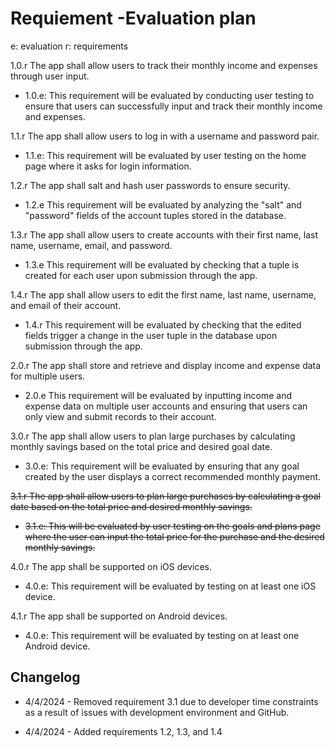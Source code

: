 # Requiement -Evaluation plan

e: evaluation r: requirements

1.0.r The app shall allow users to track their monthly income and expenses through user input.

  - 1.0.e: This requirement will be evaluated by conducting user testing to ensure that users can successfully input and track their monthly income and expenses.

1.1.r The app shall allow users to log in with a username and password pair.

  - 1.1.e: This requirement will be evaluated by user testing on the home page where it asks for login information.

1.2.r The app shall salt and hash user passwords to ensure security.

  - 1.2.e This requirement will be evaluated by analyzing the "salt" and "password" fields of the account tuples stored in the database.

1.3.r The app shall allow users to create accounts with their first name, last name, username, email, and password.

  - 1.3.e This requirement will be evaluated by checking that a tuple is created for each user upon submission through the app.

1.4.r The app shall allow users to edit the first name, last name, username, and email of their account.

  - 1.4.r This requirement will be evaluated by checking that the edited fields trigger a change in the user tuple in the database upon submission through the app.

2.0.r The app shall store and retrieve and display income and expense data for multiple users.

  - 2.0.e This requirement will be evaluated by inputting income and expense data on multiple user accounts and ensuring that users can only view and submit records to their account.

3.0.r  The app shall allow users to plan large purchases by calculating monthly savings based on the total price and desired goal date.

  - 3.0.e: This requirement will be evaluated by ensuring that any goal created by the user displays a correct recommended monthly payment.

~~3.1.r The app shall allow users to plan large purchases by calculating a goal date based on the total price and desired monthly savings.~~

  - ~~3.1.e: This will be evaluated by user testing on the goals and plans page where the user can input the total price for the purchase and the desired monthly savings.~~

4.0.r The app shall be supported on iOS devices.

  - 4.0.e: This requirement will be evaluated by testing on at least one iOS device.

4.1.r The app shall be supported on Android devices.

  - 4.0.e: This requirement will be evaluated by testing on at least one Android device.

## Changelog

- 4/4/2024 - Removed requirement 3.1 due to developer time constraints as a result of issues with development environment and GitHub.

- 4/4/2024 - Added requirements 1.2, 1.3, and 1.4